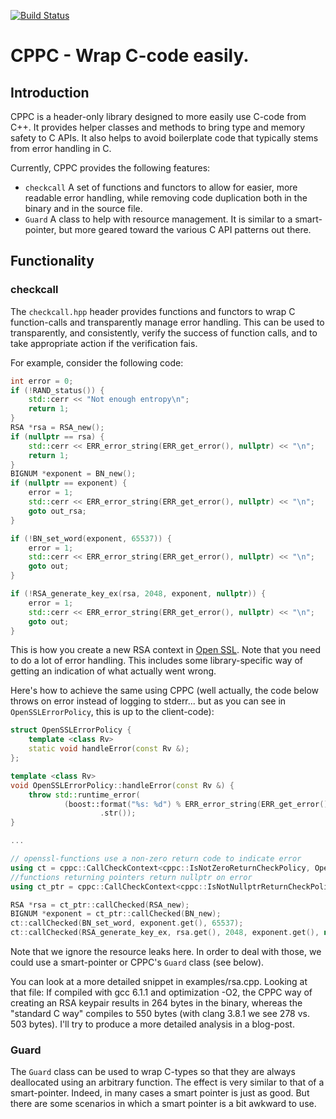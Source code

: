 [![Build Status](https://travis-ci.org/mgelde/CPPC.svg?branch=master)](https://travis-ci.org/mgelde/CPPC)

CPPC - Wrap C-code easily.
=====

Introduction
--------

CPPC is a header-only library designed to more easily use C-code from C++. It provides helper
classes and methods to bring type and memory safety to C APIs. It also helps to avoid boilerplate
code that typically stems from error handling in C.

Currently, CPPC provides the following features:  
* `checkcall`
A set of functions and functors to allow for easier, more readable error handling, while removing
code duplication both in the binary and in the source file.
* `Guard`
A class to help with resource management. It is similar to a smart-pointer, but more geared toward
the various C API patterns out there.

Functionality
-----

### checkcall

The `checkcall.hpp` header provides functions and functors to wrap C function-calls and
transparently manage error handling. This can be used to transparently, and consistently, verify the
success of function calls, and to take appropriate action if the verification fais.

For example, consider the following code:
```cpp
int error = 0;
if (!RAND_status()) {
    std::cerr << "Not enough entropy\n";
    return 1;
}
RSA *rsa = RSA_new();
if (nullptr == rsa) {
    std::cerr << ERR_error_string(ERR_get_error(), nullptr) << "\n";
    return 1;
}
BIGNUM *exponent = BN_new();
if (nullptr == exponent) {
    error = 1;
    std::cerr << ERR_error_string(ERR_get_error(), nullptr) << "\n";
    goto out_rsa;
}

if (!BN_set_word(exponent, 65537)) {
    error = 1;
    std::cerr << ERR_error_string(ERR_get_error(), nullptr) << "\n";
    goto out;
}

if (!RSA_generate_key_ex(rsa, 2048, exponent, nullptr)) {
    error = 1;
    std::cerr << ERR_error_string(ERR_get_error(), nullptr) << "\n";
    goto out;
}
```

This is how you create a new RSA context in [Open SSL](https://www.openssl.org/). Note that you need
to do a lot of error handling. This includes some library-specific way of getting an indication of
what actually went wrong.

Here's how to achieve the same using CPPC (well actually, the code below throws on error instead of
logging to stderr... but as you can see in `OpenSSLErrorPolicy`, this is up to the client-code):

```cpp
struct OpenSSLErrorPolicy {
    template <class Rv>
    static void handleError(const Rv &);
};

template <class Rv>
void OpenSSLErrorPolicy::handleError(const Rv &) {
    throw std::runtime_error(
            (boost::format("%s: %d") % ERR_error_string(ERR_get_error(), nullptr) % ERR_get_error())
                    .str());
}

...

// openssl-functions use a non-zero return code to indicate error
using ct = cppc::CallCheckContext<cppc::IsNotZeroReturnCheckPolicy, OpenSSLErrorPolicy>;
//functions returning pointers return nullptr on error
using ct_ptr = cppc::CallCheckContext<cppc::IsNotNullptrReturnCheckPolicy, OpenSSLErrorPolicy>;

RSA *rsa = ct_ptr::callChecked(RSA_new);
BIGNUM *exponent = ct_ptr::callChecked(BN_new);
ct::callChecked(BN_set_word, exponent.get(), 65537);
ct::callChecked(RSA_generate_key_ex, rsa.get(), 2048, exponent.get(), nullptr);
```

Note that we ignore the resource leaks here. In order to deal with those, we could use a
smart-pointer or CPPC's `Guard` class (see below).

You can look at a more detailed snippet in examples/rsa.cpp. Looking at that file: If compiled with
gcc 6.1.1 and optimization -O2, the CPPC way of creating an RSA keypair results in 264 bytes in the
binary, whereas the "standard C way" compiles to 550 bytes (with clang 3.8.1 we see 278 vs. 503
bytes). I'll try to produce a more detailed analysis in a blog-post.

### Guard

The `Guard` class can be used to wrap C-types so that they are always deallocated using an arbitrary
function. The effect is very similar to that of a smart-pointer. Indeed, in many cases a smart
pointer is just as good. But there are some scenarios in which a smart pointer is a bit awkward to
use.
